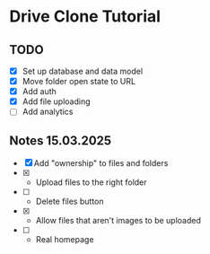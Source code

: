# Drive Clone Tutorial

## TODO

- [x] Set up database and data model
- [x] Move folder open state to URL
- [x] Add auth
- [x] Add file uploading
- [ ] Add analytics

## Notes 15.03.2025

- [x] Add "ownership" to files and folders
- [x] - Upload files to the right folder
- [ ] - Delete files button
- [x] - Allow files that aren't images to be uploaded
- [ ] - Real homepage

